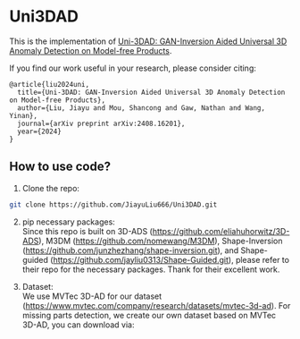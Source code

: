 # Uni3DAD
This is the implementation of [Uni-3DAD: GAN-Inversion Aided Universal 3D Anomaly Detection on Model-free Products](https://arxiv.org/abs/2408.16201).

If you find our work useful in your research, please consider citing: 
```
@article{liu2024uni,
  title={Uni-3DAD: GAN-Inversion Aided Universal 3D Anomaly Detection on Model-free Products},
  author={Liu, Jiayu and Mou, Shancong and Gaw, Nathan and Wang, Yinan},
  journal={arXiv preprint arXiv:2408.16201},
  year={2024}
}
```
## How to use code?
1.  Clone the repo:
```bash
git clone https://github.com/JiayuLiu666/Uni3DAD.git
```

2. pip necessary packages: \
Since this repo is built on 3D-ADS (https://github.com/eliahuhorwitz/3D-ADS), M3DM (https://github.com/nomewang/M3DM), Shape-Inversion (https://github.com/junzhezhang/shape-inversion.git), and Shape-guided (https://github.com/jayliu0313/Shape-Guided.git), please refer to their repo for the necessary packages. Thank for their excellent work.

3. Dataset: \
We use MVTec 3D-AD for our dataset (https://www.mvtec.com/company/research/datasets/mvtec-3d-ad). For missing parts detection, we create our own dataset based on MVTec 3D-AD, you can download via:

